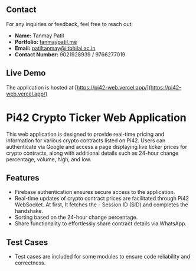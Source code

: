 ## Contact

For any inquiries or feedback, feel free to reach out:

- **Name:** Tanmay Patil
- **Portfolio:** [tanmaypatil.me](https://tanmaypatil.me)
- **Email:** patiltanmay@iitbhilai.ac.in
- **Contact Number:** 9021928939 / 9766277019

## Live Demo

The application is hosted at [https://pi42-web.vercel.app/](https://pi42-web.vercel.app/)

# Pi42 Crypto Ticker Web Application

This web application is designed to provide real-time pricing and information for various crypto contracts listed on Pi42. Users can authenticate via Google and access a page displaying live ticker prices for crypto contracts, along with additional details such as 24-hour change percentage, volume, high, and low.

## Features

- Firebase authentication ensures secure access to the application.
- Real-time updates of crypto contract prices are facilitated through Pi42 WebSocket. At first, It fetches the - Session ID (SID) and completes the handshake.
- Sorting based on the 24-hour change percentage.
- Share functionality to effortlessly share contract details via WhatsApp.

## Test Cases

- Test cases are included for some modules to ensure code reliability and correctness.



